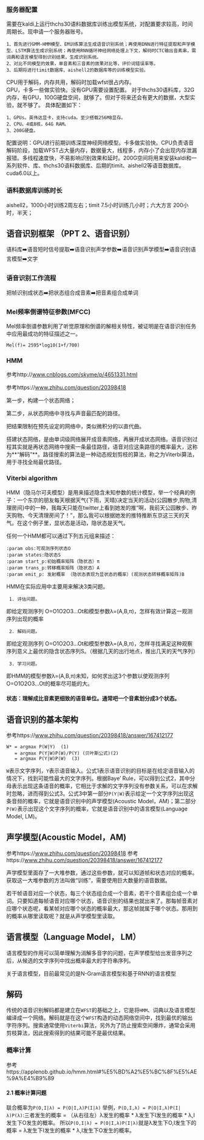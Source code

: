 ### 服务器配置

   需要在kaldi上运行thchs30语料数据库训练出模型系统，对配置要求较高，时间周期长。现申请一个服务器账号。
	
    1、首先进行GMM-HMM模型、EM训练算法生成语音识别系统；再使用DNN进行特征提取和声学模型、LSTM算法生成识别系统；再使用RNN循环神经网络处理上下文，解码时CTC输出音素串，需词典和语言模型得到识别结果，生成识别系统。
    2、对比不同模型的效果，单音素和三音素的效果对比等，评价词错误率等。
    3、后期将进行timit数据库、aishell2的数据库等的训练模型实验。
   CPU用于解码，内存共用，解码时加载wfst很占内存。  
   GPU，卡多一些做实验快。没有GPU需要设置配置。
   对于thchs30语料库，32G内存，有GPU，100G硬盘空间，就够了。但对于将来还会有更大的数据，大型实验，就不够了。
具体配置如下：

	1、GPUs。英伟达显卡，支持cuda。至少搭载256MB显存。
	2、CPU。4或8核，64G RAM。
	3、200G硬盘。

配置说明：GPU进行前期训练深度神经网络模型。卡多做实验快。CPU负责语音解码阶段，加载WFST占大量内存，数据量大，线程多，内存小了会出现内存泄漏报错。多线程速度快，不易影响识别效果和延时。200G空间将用来安装kaldi和一系列软件、库、thchs30语料数据库、后期的timit、aishell2等语音数据库。   
   cuda6.0以上。
   
### 语料数据库训练时长
   aishell2，1000小时训练2周左右；timit 7.5小时训练几小时；六大方言 200小时，半天；
   
## 语音识别框架 （PPT 2、语音识别）

语料库➡️语音短时信号提取➡️语音识别声学参数➡️语音识别声学模型➡️语音识别语言模型➡️文字

### 语音识别工作流程

把帧识别成状态➡️把状态组合成音素➡️把音素组合成单词

### Mel频率倒谱特征参数(MFCC)

Mel频率倒谱参数利用了听觉原理和倒谱的解相关特性，被证明是在语音识别任务中应用最成功的特征描述之一。

  `Mel(f)= 2595*log10(1+f/700)`
  
### HMM

参考http://www.cnblogs.com/skyme/p/4651331.html

参考https://www.zhihu.com/question/20398418

第一步，构建一个状态网络；
  
第二步，从状态网络中寻找与声音最匹配的路径。
 
把结果限制在预先设定的网络中，类似微积分的以直代曲。

搭建状态网络，是由单词级网络展开成音素网络，再展开成状态网络。语音识别过程其实就是再状态网络中搜索一条最佳路径，语音对应这条路径的概率最大，这称为**“解码”**。路径搜索的算法是一种动态规划剪枝的算法，称之为Viterbi算法，用于寻找全局最优路径。

### Viterbi algorithm

HMM（隐马尔可夫模型）是用来描述隐含未知参数的统计模型，举一个经典的例子：一个东京的朋友每天根据天气{下雨，天晴}决定当天的活动{公园散步,购物,清理房间}中的一种，我每天只能在twitter上看到她发的推“啊，我前天公园散步、昨天购物、今天清理房间了！”，那么我可以根据她发的推特推断东京这三天的天气。在这个例子里，显状态是活动，隐状态是天气。

任何一个HMM都可以通过下列五元组来描述：

    :param obs:可观测序列状态O
    :param states:隐状态S
    :param start_p:初始概率矩阵（隐状态）π
    :param trans_p:转移概率矩阵（隐状态）A
    :param emit_p: 发射概率 （隐状态表现为显状态的概率）(观测状态转移概率矩阵)B
HMM在实际应用中主要用来解决3类问题。

     1. 评估问题。

   即给定观测序列 O=O1O2O3…Ot和模型参数λ=(A,B,π)，怎样有效计算这一观测序列出现的概率

     2. 解码问题。

   即给定观测序列 O=O1O2O3…Ot和模型参数λ=(A,B,π)，怎样寻找满足这种观察序列意义上最优的隐含状态序列S。（根据几天的出行地点，推出几天的天气序列）

     3. 学习问题。

   即HMM的模型参数λ=(A,B,π)未知，如何求出这3个参数以使观测序列O=O1O2O3…Ot的概率尽可能的大。
   
   
   

#### 状态：理解成比音素更细致的语音单位。通常吧一个音素划分成3个状态。

## 语音识别的基本架构

参考https://www.zhihu.com/question/20398418/answer/167412177

	W* = argmax P(W|Y) 	(1)
	   = argmax P(Y|W)P(W)/P(Y) (贝叶斯公式)(2)
	   = argmax P(Y|W)P(W)	(3)
`W`表示文字序列，`Y`表示语音输入。公式1表示语音识别的目标是在给定语音输入的情况下，找到可能性最大的文字序列。根据Baye’ Rule，可以得到公式2，其中分母表示出现这条语音的概率，它相比于求解的文字序列没有参数关系，可以在求解时忽略，进而得到公式3。公式3中第一部分`P(Y|W)`表示给定一个文字序列出现这条音频的概率，它就是语音识别中的声学模型(Acoustic Model，AM)；第二部分`P(W)`表示出现这个文字序列的概率，它就是语音识别中的语言模型(Language Model, LM)。

## 声学模型(Acoustic Model，AM)

参考https://www.zhihu.com/question/20398418
参考https://www.zhihu.com/question/20398418/answer/167412177

声学模型里面存了一大堆参数，通过这些参数，就可以知道帧和状态对应的概率。获取这一大堆参数的方法叫做“训练”，需要使用巨大数量的语音数据。

若干帧语音对应一个状态，每三个状态组合成一个音素，若干个音素组合成一个单词。只要知道每帧语音对应哪个状态，语音识别的结果也就出来了。那每帧音素对应哪个状态呢，看某帧对应哪个状态的概率最大，那这帧就属于哪个状态。那用到的概率从哪里读取呢？就是从声学模型里读取。

## 语言模型（Language Model， LM）
语言模型的作用可以简单理解为消解多音字的问题，在声学模型给出发音序列之后，从候选的文字序列中找出概率最大的字符串序列。

关于语言模型，目前最常见的是N-Gram语言模型和基于RNN的语言模型

## 解码
传统的语音识别解码都是建立在`WFST`的基础之上，它是将`HMM`、词典以及语言模型编译成一个网络。解码就是在这个`WFST`构造的动态网络空间中，找到最优的输出字符序列。搜索通常使用`Viterbi`算法，另外为了防止搜索空间爆炸，通常会采用剪枝算法，因此搜索得到的结果可能不是最优结果。

### 概率计算
参考https://applenob.github.io/hmm.html#%E5%BD%A2%E5%BC%8F%E5%AE%9A%E4%B9%89
#### 2.1 概率计算问题
联合概率为`P(O,I|λ) = P(O|I,λ)P(I|λ)`
举例，`P(O,I,λ) = P(O|I,λ)P(I|λ)P(λ)`:三者发生的概率 = （从右往左）λ发生的概率 * λ发生下I发生的概率 * λ,I发生下O发生的概率。
所以`P(O,I|λ) = P(O|I,λ)P(I|λ)`就是λ发生下O,I发生下的概率 = λ发生下I发生的概率 * λ,I发生下O发生的概率。










